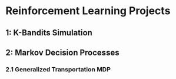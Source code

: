 # Reinforcement Learning Projects

## 1: K-Bandits Simulation

## 2: Markov Decision Processes
### 2.1 Generalized Transportation MDP



